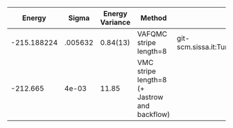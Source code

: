 |       Energy          |  Sigma          | Energy Variance  |  Method                                                          | Data repository                |
| ----------------------| ----------------| -----------------|------------------------------------------------------------------|------------------------------- |
|   -215.188224   |   .005632   |    0.84(13)   | VAFQMC stripe length=8 | git-scm.sissa.it:TurboLattice/HST_AAD/example/16x16/U8/stripel8doping1su8pp/b1.73n/pbc |
|  -212.665 |  4e-03  |   11.85  |   VMC stripe length=8 (+ Jastrow and backflow)  |   |  
